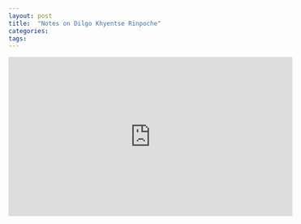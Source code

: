 ```yaml
---
layout: post
title:  "Notes on Dilgo Khyentse Rinpoche"
categories: 
tags: 
---
```


<iframe width="560" height="315" src="https://www.youtube.com/embed/2wGeKKLuYgQ?si=VK5BGlopxg2QkOOS&amp;clip=Ugkx6mcUgfY_OFhzYNyNtv9giJWgkaITpI13&amp;clipt=ENf4fhjM24EB" title="YouTube video player" frameborder="0" allow="accelerometer; autoplay; clipboard-write; encrypted-media; gyroscope; picture-in-picture; web-share" allowfullscreen></iframe>
